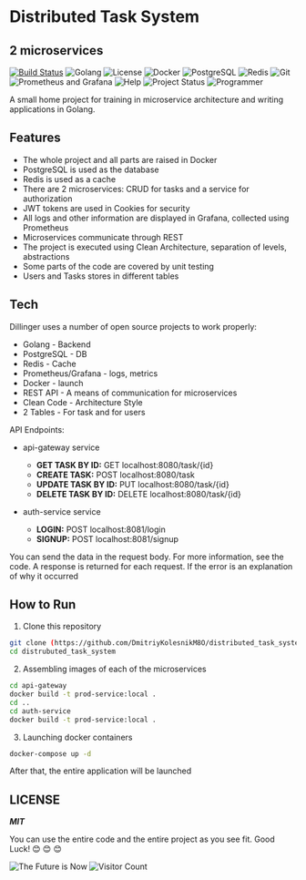 # Distributed Task System
## 2 microservices

[![Build Status](https://travis-ci.org/joemccann/dillinger.svg?branch=master)](https://travis-ci.org/joemccann/dillinger)
![Golang](https://img.shields.io/badge/Golang-v1.23-blue.svg)
![License](https://img.shields.io/badge/license-MIT-blue.svg)
![Docker](https://img.shields.io/badge/Docker-supported-green.svg)
![PostgreSQL](https://img.shields.io/badge/PostgreSQL-v17-blue.svg)
![Redis](https://img.shields.io/badge/Redis-v7.2-red.svg)
![Git](https://img.shields.io/badge/Git-v2.39.1-orange.svg)
![Prometheus and Grafana](https://img.shields.io/badge/Prometheus-Grafana-green.svg)
![Help](https://img.shields.io/badge/help-me-brightgreen.svg)
![Project Status](https://img.shields.io/badge/project-active-red.svg)
![Programmer](https://img.shields.io/badge/-I'm%20a%20programmer-yellow.svg)


A small home project for training in microservice architecture and writing applications in Golang.



## Features 

- The whole project and all parts are raised in Docker
- PostgreSQL is used as the database
- Redis is used as a cache
- There are 2 microservices: CRUD for tasks and a service for authorization
- JWT tokens are used in Cookies for security
- All logs and other information are displayed in Grafana, collected using Prometheus
- Microservices communicate through REST
- The project is executed using Clean Architecture, separation of levels, abstractions
- Some parts of the code are covered by unit testing
- Users and Tasks stores in different tables


## Tech

Dillinger uses a number of open source projects to work properly:

- Golang - Backend
- PostgreSQL - DB
- Redis - Cache 
- Prometheus/Grafana - logs, metrics
- Docker - launch
- REST API - A means of communication for microservices
- Clean Code - Architecture Style
- 2 Tables - For task and for users

API Endpoints:

- api-gateway service

  - **GET TASK BY ID:** GET localhost:8080/task/{id}
  - **CREATE TASK:** POST localhost:8080/task
  - **UPDATE TASK BY ID:** PUT localhost:8080/task/{id}
  - **DELETE TASK BY ID:** DELETE localhost:8080/task/{id}
- auth-service service
  
   - **LOGIN:** POST localhost:8081/login
   - **SIGNUP:** POST localhost:8081/signup

You can send the data in the request body. For more information, see the code. A response is returned for each request. If the error is an explanation of why it occurred

## How to Run

1. Clone this repository

```sh
git clone (https://github.com/DmitriyKolesnikM8O/distributed_task_system)
cd distrubuted_task_system
```

2. Assembling images of each of the microservices

```sh
cd api-gateway
docker build -t prod-service:local . 
cd ..
cd auth-service
docker build -t prod-service:local . 
```

3. Launching docker containers

```sh
docker-compose up -d
```

After that, the entire application will be launched

## LICENSE

***MIT*** 

You can use the entire code and the entire project as you see fit. Good Luck! 😊 😊 😊

![The Future is Now](https://img.shields.io/badge/2024-%20The%20Future%20is%20Now-blue.svg)
![Visitor Count](https://komarev.com/ghpvc/?username=DmitriyKolesnikM8O&repo=Distributed-Task-System&label=Visitors&color=007ec6&style=flat-square&abbreviated=true)
